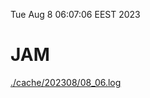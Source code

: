 Tue Aug  8 06:07:06 EEST 2023
# JAM
<a href='./cache/202308/08_06.log'>./cache/202308/08_06.log</a>

